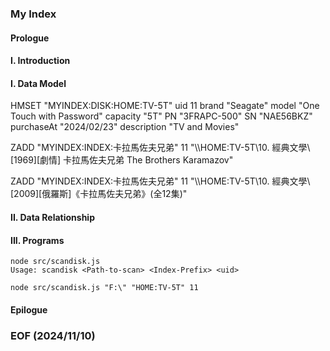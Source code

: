 ### My Index

#### Prologue

#### I. Introduction

#### I. Data Model

HMSET "MYINDEX:DISK:HOME:TV-5T" uid 11 brand "Seagate" model "One Touch with Password" capacity "5T" PN "3FRAPC-500" SN "NAE56BKZ" purchaseAt "2024/02/23" description "TV and Movies" 

ZADD "MYINDEX:INDEX:卡拉馬佐夫兄弟" 11 "\\\\HOME:TV-5T\\10. 經典文學\\[1969][劇情] 卡拉馬佐夫兄弟 The Brothers Karamazov"

ZADD "MYINDEX:INDEX:卡拉馬佐夫兄弟" 11 "\\\\HOME:TV-5T\\10. 經典文學\\[2009][俄羅斯]《卡拉馬佐夫兄弟》(全12集)"


#### II. Data Relationship


#### III. Programs 
```
node src/scandisk.js 
Usage: scandisk <Path-to-scan> <Index-Prefix> <uid>

node src/scandisk.js "F:\" "HOME:TV-5T" 11
```


#### Epilogue


### EOF (2024/11/10)